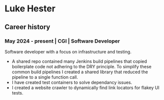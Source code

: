 # Luke Hester

## Career history

### May 2024 - present | CGI | Software Developer    

Software developer with a focus on infrastructure and testing.
- A shared repo contained many Jenkins build pipelines that copied boilerplate code not adhering to the DRY principle. To simplify these common build pipelines I created a shared library that reduced the pipeline to a single function call.
- I have created test containers to solve dependancy issues.
- I created a website crawler to dynamically find link locators for flakey UI tests.
